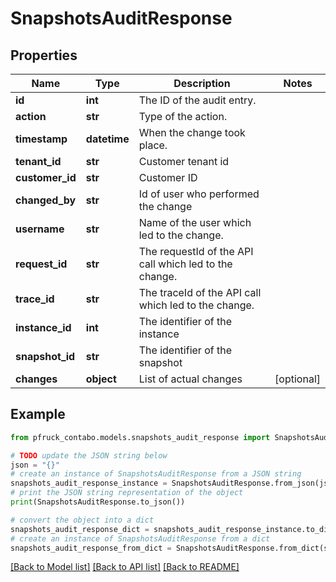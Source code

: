 # SnapshotsAuditResponse


## Properties

Name | Type | Description | Notes
------------ | ------------- | ------------- | -------------
**id** | **int** | The ID of the audit entry. | 
**action** | **str** | Type of the action. | 
**timestamp** | **datetime** | When the change took place. | 
**tenant_id** | **str** | Customer tenant id | 
**customer_id** | **str** | Customer ID | 
**changed_by** | **str** | Id of user who performed the change | 
**username** | **str** | Name of the user which led to the change. | 
**request_id** | **str** | The requestId of the API call which led to the change. | 
**trace_id** | **str** | The traceId of the API call which led to the change. | 
**instance_id** | **int** | The identifier of the instance | 
**snapshot_id** | **str** | The identifier of the snapshot | 
**changes** | **object** | List of actual changes | [optional] 

## Example

```python
from pfruck_contabo.models.snapshots_audit_response import SnapshotsAuditResponse

# TODO update the JSON string below
json = "{}"
# create an instance of SnapshotsAuditResponse from a JSON string
snapshots_audit_response_instance = SnapshotsAuditResponse.from_json(json)
# print the JSON string representation of the object
print(SnapshotsAuditResponse.to_json())

# convert the object into a dict
snapshots_audit_response_dict = snapshots_audit_response_instance.to_dict()
# create an instance of SnapshotsAuditResponse from a dict
snapshots_audit_response_from_dict = SnapshotsAuditResponse.from_dict(snapshots_audit_response_dict)
```
[[Back to Model list]](../README.md#documentation-for-models) [[Back to API list]](../README.md#documentation-for-api-endpoints) [[Back to README]](../README.md)


